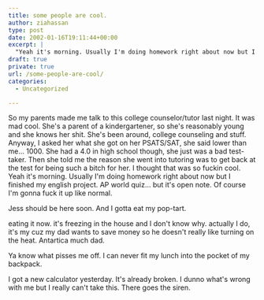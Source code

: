 ```yaml
---
title: some people are cool.
author: ziahassan
type: post
date: 2002-01-16T19:11:44+00:00
excerpt: |
  "Yeah it's morning. Usually I'm doing homework right about now but I finished my english project. AP world quiz... but it's open note. Of course I'm gonna fuck it up like normal."
draft: true
private: true
url: /some-people-are-cool/
categories:
  - Uncategorized

---
```

So my parents made me talk to this college counselor/tutor last night. It was mad cool. She's a parent of a kindergartener, so she's reasonably young and she knows her shit. She's been around, college counseling and stuff. Anyway, I asked her what she got on her PSATS/SAT, she said lower than me&#8230; 1000. She had a 4.0 in high school though, she just was a bad test-taker. Then she told me the reason she went into tutoring was to get back at the test for being such a bitch for her. I thought that was so fuckin cool.  
Yeah it's morning. Usually I'm doing homework right about now but I finished my english project. AP world quiz&#8230; but it's open note. Of course I'm gonna fuck it up like normal.

Jess should be here soon. And I gotta eat my pop-tart.

eating it now. it's freezing in the house and I don't know why. actually I do, it's my cuz my dad wants to save money so he doesn't really like turning on the heat. Antartica much dad.

Ya know what pisses me off. I can never fit my lunch into the pocket of my backpack.

I got a new calculator yesterday. It's already broken. I dunno what's wrong with me but I really can't take this. There goes the siren.
